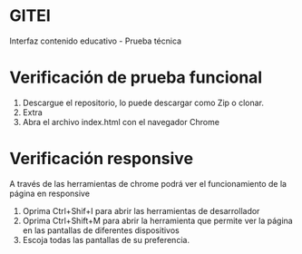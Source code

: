 # GITEI
Interfaz contenido educativo - Prueba técnica

# Verificación de prueba funcional

1. Descargue el repositorio, lo puede descargar como Zip o clonar.
2. Extra
3. Abra el archivo index.html con el navegador Chrome

# Verificación responsive

A través de las herramientas de chrome podrá ver el funcionamiento de la página en responsive

1. Oprima Ctrl+Shif+I para abrir las herramientas de desarrollador
2. Oprima Ctrl+Shift+M para abrir la herramienta que permite ver la página en las pantallas de diferentes dispositivos
3. Escoja todas las pantallas de su preferencia.

